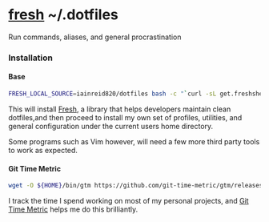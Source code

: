 # [fresh][freshshell] ~/.dotfiles
Run commands, aliases, and general procrastination

### Installation

#### Base

``` sh
FRESH_LOCAL_SOURCE=iainreid820/dotfiles bash -c "`curl -sL get.freshshell.com`"
```
This will install [Fresh][freshshell], a library that helps developers maintain clean dotfiles,and then proceed to install my own set of profiles, utilities, and general configuration under the current users home directory.

Some programs such as Vim however, will need a few more third party tools to work as expected.

#### Git Time Metric

```sh
wget -O ${HOME}/bin/gtm https://github.com/git-time-metric/gtm/releases/download/v1.3.5/gtm.v1.3.5.linux.tar.gz
```
I track the time I spend working on most of my personal projects, and [Git Time Metric][git-time-metric] helps me do this brilliantly.

[freshshell]: https://github.com/freshshell/fresh
[git-time-metric]: https://github.com/git-time-metric/gtm

